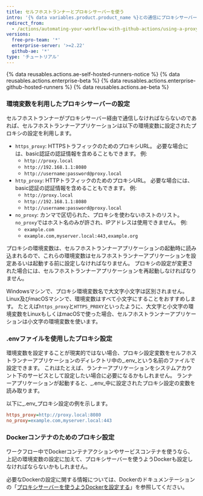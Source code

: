 ```yaml
---
title: セルフホストランナーとプロキシサーバーを使う
intro: '{% data variables.product.product_name %}との通信にプロキシサーバーを使うよう、セルフホストランナーを設定できます。'
redirect_from:
  - /actions/automating-your-workflow-with-github-actions/using-a-proxy-server-with-self-hosted-runners
versions:
  free-pro-team: '*'
  enterprise-server: '>=2.22'
  github-ae: '*'
type: 'チュートリアル'
---
```


{% data reusables.actions.ae-self-hosted-runners-notice %}
{% data reusables.actions.enterprise-beta %}
{% data reusables.actions.enterprise-github-hosted-runners %}
{% data reusables.actions.ae-beta %}

### 環境変数を利用したプロキシサーバーの設定

セルフホストランナーがプロキシサーバー経由で通信しなければならないのであれば、セルフホストランナーアプリケーションは以下の環境変数に設定されたプロキシの設定を利用します。

* `https_proxy`: HTTPSトラフィックのためのプロキシURL。 必要な場合には、basic認証の認証情報を含めることもできます。 例:
  * `http://proxy.local`
  * `http://192.168.1.1:8080`
  * `http://username:password@proxy.local`
* `http_proxy`: HTTPトラフィックのためのプロキシURL。 必要な場合には、basic認証の認証情報を含めることもできます。 例:
  * `http://proxy.local`
  * `http://192.168.1.1:8080`
  * `http://username:password@proxy.local`
* `no_proxy`: カンマで区切られた、プロキシを使わないホストのリスト。 `no_proxy`ではホスト名のみが許され、IPアドレスは使用できません。 例:
  * `example.com`
  * `example.com,myserver.local:443,example.org`

プロキシの環境変数は、セルフホストランナーアプリケーションの起動時に読み込まれるので、これらの環境変数はセルフホストランナーアプリケーションを設定あるいは起動する前に設定しなければなりません。 プロキシの設定が変更された場合には、セルフホストランナーアプリケーションを再起動しなければなりません。

Windowsマシンで、プロキシ環境変数名で大文字小文字は区別されません。 Linux及びmacOSマシンで、環境変数はすべて小文字にすることをおすすめします。 たとえば`https_proxy`と`HTTPS_PROXY`といったように、大文字と小文字の環境変数をLinuxもしくはmacOSで使った場合、セルフホストランナーアプリケーションは小文字の環境変数を使います。

### .envファイルを使用したプロキシ設定

環境変数を設定することが現実的ではない場合、プロキシ設定変数をセルフホストランナーアプリケーションのディレクトリ中の_.env_という名前のファイルで設定できます。 これはたとえば、ランナーアプリケーションをシステムアカウント下のサービスとして設定したい場合に必要になるかもしれません。 ランナーアプリケーションが起動すると、_.env_中に設定されたプロキシ設定の変数を読み取ります。

以下に_.env_プロキシ設定の例を示します。

```ini
https_proxy=http://proxy.local:8080
no_proxy=example.com,myserver.local:443
```

### Dockerコンテナのためのプロキシ設定

ワークフロー中でDockerコンテナアクションやサービスコンテナを使うなら、上記の環境変数の設定に加えて、プロキシサーバーを使うようDockerも設定しなければならないかもしれません。

必要なDockerの設定に関する情報については、Dockerのドキュメンテーションの「[プロキシサーバーを使うようDockerを設定する](https://docs.docker.com/network/proxy/)」を参照してください。

